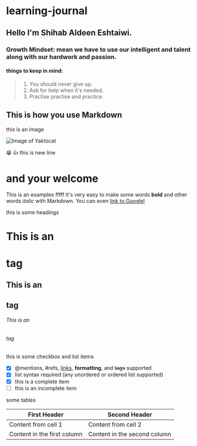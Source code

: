 # learning-journal

## Hello I'm Shihab Aldeen Eshtaiwi.

### Growth Mindset: mean we have to use our intelligent and talent along with our hardwork and passion.

#### things to keep in mind:

>1. You should never give up.
>2. Ask for help when it's needed.
>3. Practise practise and practice. 
## This is how you use Markdown
this is an image

![Image of Yaktocat](https://octodex.github.com/images/yaktocat.png)

:grin: 
:+1: 
this is new line

# and your welcome 

This is an examples
fffff
It's very easy to make some words **bold** and other words *italic* with Markdown. You can even [link to Google!](http://google.com)

this is some headings 
# This is an <h1> tag
## This is an <h2> tag
###### This is an <h6> tag

this is some checkbox and list items 

- [x] @mentions, #refs, [links](), **formatting**, and <del>tags</del> supported
- [x] list syntax required (any unordered or ordered list supported)
- [x] this is a complete item
- [ ] this is an incomplete item

some tables 

First Header | Second Header
------------ | -------------
Content from cell 1 | Content from cell 2
Content in the first column | Content in the second column
